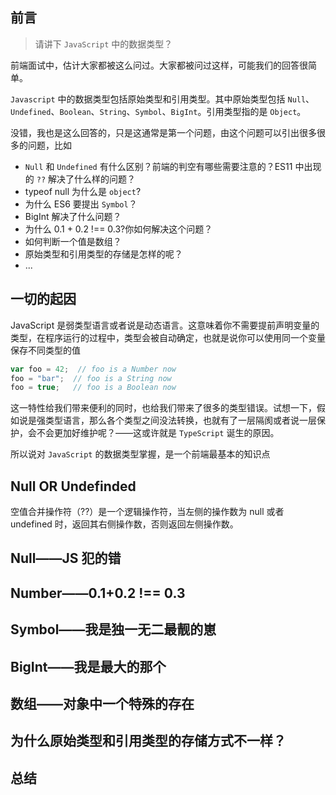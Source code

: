 ## 前言
> 请讲下 `JavaScript` 中的数据类型？

前端面试中，估计大家都被这么问过。大家都被问过这样，可能我们的回答很简单。

`Javascript` 中的数据类型包括原始类型和引用类型。其中原始类型包括 `Null`、`Undefined`、`Boolean`、`String`、`Symbol`、`BigInt`。引用类型指的是 `Object`。

没错，我也是这么回答的，只是这通常是第一个问题，由这个问题可以引出很多很多的问题，比如

- `Null` 和 `Undefined` 有什么区别？前端的判空有哪些需要注意的？ES11 中出现的 `??` 解决了什么样的问题？
- typeof null 为什么是 `object`?
- 为什么 ES6 要提出 `Symbol`？
- BigInt 解决了什么问题？
- 为什么 0.1 + 0.2 !== 0.3?你如何解决这个问题？
- 如何判断一个值是数组？
- 原始类型和引用类型的存储是怎样的呢？
- ...

## 一切的起因
JavaScript 是弱类型语言或者说是动态语言。这意味着你不需要提前声明变量的类型，在程序运行的过程中，类型会被自动确定，也就是说你可以使用同一个变量保存不同类型的值

```js
var foo = 42;  // foo is a Number now
foo = "bar";  // foo is a String now
foo = true;   // foo is a Boolean now
```

这一特性给我们带来便利的同时，也给我们带来了很多的类型错误。试想一下，假如说是强类型语言，那么各个类型之间没法转换，也就有了一层隔阂或者说一层保护，会不会更加好维护呢？——这或许就是 `TypeScript` 诞生的原因。

所以说对 `JavaScript` 的数据类型掌握，是一个前端最基本的知识点

## Null OR Undefinded

空值合并操作符（??）是一个逻辑操作符，当左侧的操作数为 null 或者 undefined 时，返回其右侧操作数，否则返回左侧操作数。

## Null——JS 犯的错

## Number——0.1+0.2 !== 0.3

## Symbol——我是独一无二最靓的崽

## BigInt——我是最大的那个

## 数组——对象中一个特殊的存在

## 为什么原始类型和引用类型的存储方式不一样？


## 总结




